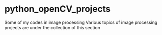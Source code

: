 # python_openCV_projects
Some of my codes in image processing
Various topics of image processing projects are under the collection of this section
